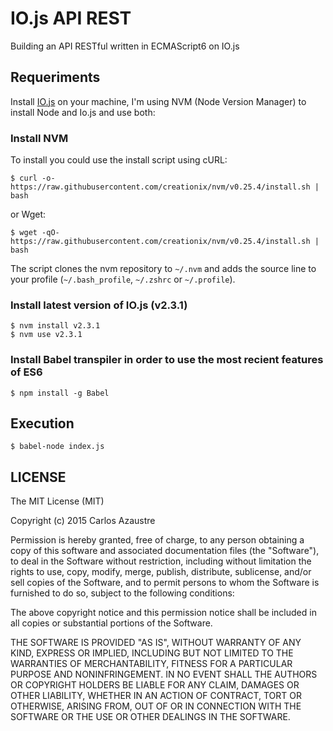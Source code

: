 # IO.js API REST

Building an API RESTful written in ECMAScript6 on IO.js

## Requeriments

Install [IO.js](https://iojs.org/en/index.html) on your machine, I'm using NVM (Node Version Manager) to
install Node and Io.js and use both:

### Install NVM

To install you could use the install script using cURL:

```
$ curl -o- https://raw.githubusercontent.com/creationix/nvm/v0.25.4/install.sh | bash
```
or Wget:

```
$ wget -qO- https://raw.githubusercontent.com/creationix/nvm/v0.25.4/install.sh | bash
```
The script clones the nvm repository to `~/.nvm` and adds the source line to your profile (`~/.bash_profile`, `~/.zshrc` or `~/.profile`).

### Install latest version of IO.js (v2.3.1)

```
$ nvm install v2.3.1
$ nvm use v2.3.1
```

### Install Babel transpiler in order to use the most recient features of ES6
```
$ npm install -g Babel
```

## Execution

```
$ babel-node index.js
```

## LICENSE

The MIT License (MIT)

Copyright (c) 2015 Carlos Azaustre

Permission is hereby granted, free of charge, to any person obtaining a copy
of this software and associated documentation files (the "Software"), to deal
in the Software without restriction, including without limitation the rights
to use, copy, modify, merge, publish, distribute, sublicense, and/or sell
copies of the Software, and to permit persons to whom the Software is
furnished to do so, subject to the following conditions:

The above copyright notice and this permission notice shall be included in all
copies or substantial portions of the Software.

THE SOFTWARE IS PROVIDED "AS IS", WITHOUT WARRANTY OF ANY KIND, EXPRESS OR
IMPLIED, INCLUDING BUT NOT LIMITED TO THE WARRANTIES OF MERCHANTABILITY,
FITNESS FOR A PARTICULAR PURPOSE AND NONINFRINGEMENT. IN NO EVENT SHALL THE
AUTHORS OR COPYRIGHT HOLDERS BE LIABLE FOR ANY CLAIM, DAMAGES OR OTHER
LIABILITY, WHETHER IN AN ACTION OF CONTRACT, TORT OR OTHERWISE, ARISING FROM,
OUT OF OR IN CONNECTION WITH THE SOFTWARE OR THE USE OR OTHER DEALINGS IN THE
SOFTWARE.
